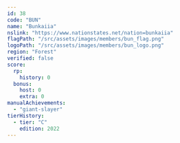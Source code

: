 ```yaml
---
id: 38
code: "BUN"
name: "Bunkaiia"
nslink: "https://www.nationstates.net/nation=bunkaiia"
flagPath: "/src/assets/images/members/bun_flag.png"
logoPath: "/src/assets/images/members/bun_logo.png"
region: "Forest"
verified: false
score:
  rp:
    history: 0
  bonus:
    host: 0
    extra: 0
manualAchievements:
  - "giant-slayer"
tierHistory:
  - tier: "C"
    edition: 2022
---
```

